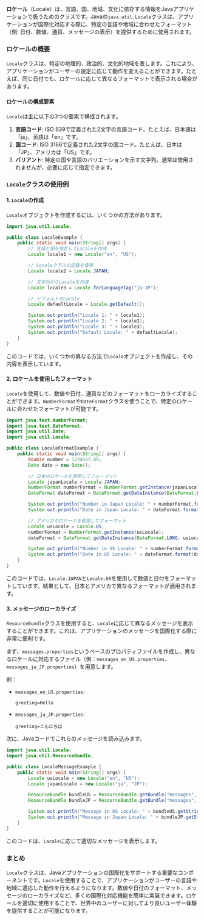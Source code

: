 **ロケール**（Locale）は、言語、国、地域、文化に依存する情報をJavaアプリケーションで扱うためのクラスです。Javaの`java.util.Locale`クラスは、アプリケーションが国際化対応する際に、特定の言語や地域に合わせたフォーマット（例: 日付、数値、通貨、メッセージの表示）を提供するために使用されます。

### ロケールの概要

`Locale`クラスは、特定の地理的、政治的、文化的地域を表します。これにより、アプリケーションがユーザーの設定に応じて動作を変えることができます。たとえば、同じ日付でも、ロケールに応じて異なるフォーマットで表示される場合があります。

#### ロケールの構成要素

`Locale`は主に以下の3つの要素で構成されます。

1. **言語コード**: ISO 639で定義された2文字の言語コード。たとえば、日本語は「ja」、英語は「en」です。
2. **国コード**: ISO 3166で定義された2文字の国コード。たとえば、日本は「JP」、アメリカは「US」です。
3. **バリアント**: 特定の国や言語のバリエーションを示す文字列。通常は使用されませんが、必要に応じて指定できます。

### `Locale`クラスの使用例

#### 1. `Locale`の作成

`Locale`オブジェクトを作成するには、いくつかの方法があります。

```java
import java.util.Locale;

public class LocaleExample {
    public static void main(String[] args) {
        // 言語と国を指定してLocaleを作成
        Locale locale1 = new Locale("en", "US");

        // Localeクラスの定数を使用
        Locale locale2 = Locale.JAPAN;

        // 文字列からLocaleを作成
        Locale locale3 = Locale.forLanguageTag("ja-JP");

        // デフォルトのLocale
        Locale defaultLocale = Locale.getDefault();

        System.out.println("Locale 1: " + locale1);
        System.out.println("Locale 2: " + locale2);
        System.out.println("Locale 3: " + locale3);
        System.out.println("Default Locale: " + defaultLocale);
    }
}
```

このコードでは、いくつかの異なる方法で`Locale`オブジェクトを作成し、その内容を表示しています。

#### 2. ロケールを使用したフォーマット

`Locale`を使用して、数値や日付、通貨などのフォーマットをローカライズすることができます。`NumberFormat`や`DateFormat`クラスを使うことで、特定のロケールに合わせたフォーマットが可能です。

```java
import java.text.NumberFormat;
import java.text.DateFormat;
import java.util.Date;
import java.util.Locale;

public class LocaleFormatExample {
    public static void main(String[] args) {
        double number = 1234567.89;
        Date date = new Date();

        // 日本のロケールを使用してフォーマット
        Locale japanLocale = Locale.JAPAN;
        NumberFormat numberFormat = NumberFormat.getInstance(japanLocale);
        DateFormat dateFormat = DateFormat.getDateInstance(DateFormat.LONG, japanLocale);

        System.out.println("Number in Japan Locale: " + numberFormat.format(number));
        System.out.println("Date in Japan Locale: " + dateFormat.format(date));

        // アメリカのロケールを使用してフォーマット
        Locale usLocale = Locale.US;
        numberFormat = NumberFormat.getInstance(usLocale);
        dateFormat = DateFormat.getDateInstance(DateFormat.LONG, usLocale);

        System.out.println("Number in US Locale: " + numberFormat.format(number));
        System.out.println("Date in US Locale: " + dateFormat.format(date));
    }
}
```

このコードでは、`Locale.JAPAN`と`Locale.US`を使用して数値と日付をフォーマットしています。結果として、日本とアメリカで異なるフォーマットが適用されます。

#### 3. メッセージのローカライズ

`ResourceBundle`クラスを使用すると、`Locale`に応じて異なるメッセージを表示することができます。これは、アプリケーションのメッセージを国際化する際に非常に便利です。

まず、`messages.properties`というベースのプロパティファイルを作成し、異なるロケールに対応するファイル（例：`messages_en_US.properties`、`messages_ja_JP.properties`）を用意します。

例：
- `messages_en_US.properties`:
    ```
    greeting=Hello
    ```
- `messages_ja_JP.properties`:
    ```
    greeting=こんにちは
    ```

次に、Javaコードでこれらのメッセージを読み込みます。

```java
import java.util.Locale;
import java.util.ResourceBundle;

public class LocaleMessageExample {
    public static void main(String[] args) {
        Locale usLocale = new Locale("en", "US");
        Locale japanLocale = new Locale("ja", "JP");

        ResourceBundle bundleUS = ResourceBundle.getBundle("messages", usLocale);
        ResourceBundle bundleJP = ResourceBundle.getBundle("messages", japanLocale);

        System.out.println("Message in US Locale: " + bundleUS.getString("greeting"));
        System.out.println("Message in Japan Locale: " + bundleJP.getString("greeting"));
    }
}
```

このコードは、`Locale`に応じて適切なメッセージを表示します。

### まとめ

`Locale`クラスは、Javaアプリケーションの国際化をサポートする重要なコンポーネントです。`Locale`を使用することで、アプリケーションがユーザーの言語や地域に適応した動作を行えるようになります。数値や日付のフォーマット、メッセージのローカライズなど、多くの国際化対応機能を簡単に実装できます。ロケールを適切に使用することで、世界中のユーザーに対してより良いユーザー体験を提供することが可能になります。
